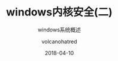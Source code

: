 ---
layout:     post
title:      windows内核安全(二)
subtitle:   windows系统概述
date:       2018-04-10
author:     volcanohatred
header-img: img/articles/内核/title.jpg
catalog: true
tags:
    - 内核
    - windows
    - 系统安全
    - 编程
---